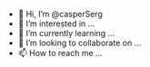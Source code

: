 - 👋 Hi, I’m @casperSerg
- 👀 I’m interested in ...
- 🌱 I’m currently learning ...
- 💞️ I’m looking to collaborate on ...
- 📫 How to reach me ...

<!---
casperSerg/casperSerg is a ✨ special ✨ repository because its `README.md` (this file) appears on your GitHub profile.
You can click the Preview link to take a look at your changes.
--->
